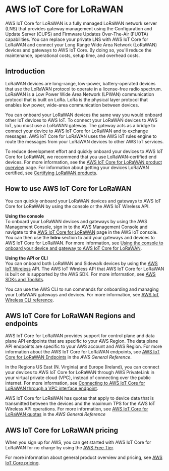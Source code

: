 # AWS IoT Core for LoRaWAN<a name="connect-iot-lorawan"></a>

AWS IoT Core for LoRaWAN is a fully managed LoRaWAN network server \(LNS\) that provides gateway management using the Configuration and Update Server \(CUPS\) and Firmware Updates Over\-The\-Air \(FUOTA\) capabilities\. You can replace your private LNS with AWS IoT Core for LoRaWAN and connect your Long Range Wide Area Network \(LoRaWAN\) devices and gateways to AWS IoT Core\. By doing so, you'll reduce the maintenance, operational costs, setup time, and overhead costs\.

## Introduction<a name="connect-iot-lorawan-intro"></a>

LoRaWAN devices are long\-range, low\-power, battery\-operated devices that use the LoRaWAN protocol to operate in a license\-free radio spectrum\. LoRaWAN is a Low Power Wide Area Network \(LPWAN\) communication protocol that is built on LoRa\. LoRa is the physical layer protocol that enables low power, wide\-area communication between devices\.

You can onboard your LoRaWAN devices the same way you would onboard other IoT devices to AWS IoT\. To connect your LoRaWAN devices to AWS IoT, you must use a LoRaWAN gateway\. The gateway acts as a bridge to connect your device to AWS IoT Core for LoRaWAN and to exchange messages\. AWS IoT Core for LoRaWAN uses the AWS IoT rules engine to route the messages from your LoRaWAN devices to other AWS IoT services\.

To reduce development effort and quickly onboard your devices to AWS IoT Core for LoRaWAN, we recommend that you use LoRaWAN\-certified end devices\. For more information, see the [AWS IoT Core for LoRaWAN product overview](http://aws.amazon.com/iot/lorawan) page\. For information about getting your devices LoRaWAN certified, see [Certifying LoRaWAN products](https://lora-alliance.org/lorawan-certification/)\. 

## How to use AWS IoT Core for LoRaWAN<a name="connect-iot-lorawan-how-use"></a>

You can quickly onboard your LoRaWAN devices and gateways to AWS IoT Core for LoRaWAN by using the console or the AWS IoT Wireless API\.

**Using the console**  
To onboard your LoRaWAN devices and gateways by using the AWS Management Console, sign in to the AWS Management Console and navigate to the [AWS IoT Core for LoRaWAN](https://console.aws.amazon.com/https://console.aws.amazon.com/iot/home#/wireless/landing) page in the AWS IoT console\. You can then use the **Intro** section to add your gateways and devices to AWS IoT Core for LoRaWAN\. For more information, see [Using the console to onboard your device and gateway to AWS IoT Core for LoRaWAN](connect-iot-lorawan-getting-started.md#connect-iot-lorawan-console)\.

**Using the API or CLI**  
You can onboard both LoRaWAN and Sidewalk devices by using the [AWS IoT Wireless](https://docs.aws.amazon.com/iot-wireless/2020-11-22/apireference/) API\. The AWS IoT Wireless API that AWS IoT Core for LoRaWAN is built on is supported by the AWS SDK\. For more information, see [AWS SDKs and Toolkits](https://aws.amazon.com/getting-started/tools-sdks/)\. 

You can use the AWS CLI to run commands for onboarding and managing your LoRaWAN gateways and devices\. For more information, see [AWS IoT Wireless CLI reference](https://docs.aws.amazon.com/cli/latest/reference/iotwireless/index.html)\. 

## AWS IoT Core for LoRaWAN Regions and endpoints<a name="connect-iot-lorawan-regions-endpoints"></a>

AWS IoT Core for LoRaWAN provides support for control plane and data plane API endpoints that are specific to your AWS Region\. The data plane API endpoints are specific to your AWS account and AWS Region\. For more information about the AWS IoT Core for LoRaWAN endpoints, see [AWS IoT Core for LoRaWAN Endpoints](https://docs.aws.amazon.com/general/latest/gr/iot-core.html#iot-wireless_region) in the *AWS General Reference*\.

In the Regions US East \(N\. Virginia\) and Europe \(Ireland\), you can connect your devices to AWS IoT Core for LoRaWAN through AWS PrivateLink in your virtual private cloud \(VPC\), instead of connecting over the public internet\. For more information, see [Connecting to AWS IoT Core for LoRaWAN through a VPC interface endpoint](connect-iot-lorawan-interface-vpc-endpoint.md)\.

AWS IoT Core for LoRaWAN has quotas that apply to device data that is transmitted between the devices and the maximum TPS for the AWS IoT Wireless API operations\. For more information, see [AWS IoT Core for LoRaWAN quotas](https://docs.aws.amazon.com/general/latest/gr/iot-core.html#wireless-limits) in the *AWS General Reference*

## AWS IoT Core for LoRaWAN pricing<a name="connect-iot-lorawan-pricing"></a>

When you sign up for AWS, you can get started with AWS IoT Core for LoRaWAN for no charge by using the [AWS Free Tier](http://aws.amazon.com/free/)\. 

For more information about general product overview and pricing, see [AWS IoT Core pricing](http://aws.amazon.com/iot-core/pricing/)\.